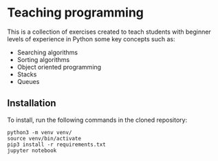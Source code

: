 # Teaching programming

This is a collection of exercises created to teach students with beginner levels of experience in Python some key concepts such as:
- Searching algorithms
- Sorting algorithms
- Object oriented programming
- Stacks
- Queues


## Installation
To install, run the following commands in the cloned repository:
```
python3 -m venv venv/
source venv/bin/activate
pip3 install -r requirements.txt
jupyter notebook
```
